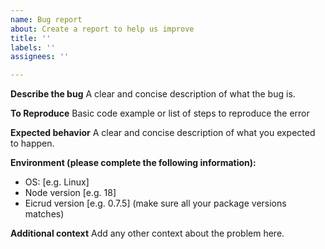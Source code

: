 ```yaml
---
name: Bug report
about: Create a report to help us improve
title: ''
labels: ''
assignees: ''

---
```


**Describe the bug**
A clear and concise description of what the bug is.

**To Reproduce**
Basic code example or list of steps to reproduce the error

**Expected behavior**
A clear and concise description of what you expected to happen.

**Environment (please complete the following information):**
 - OS: [e.g. Linux]
 - Node version [e.g. 18]
 - Eicrud version [e.g. 0.7.5] (make sure all your package versions matches)

**Additional context**
Add any other context about the problem here.
